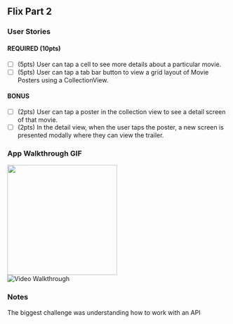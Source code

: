 ## Flix Part 2

### User Stories

#### REQUIRED (10pts)
- [ ] (5pts) User can tap a cell to see more details about a particular movie.
- [ ] (5pts) User can tap a tab bar button to view a grid layout of Movie Posters using a CollectionView.

#### BONUS
- [ ] (2pts) User can tap a poster in the collection view to see a detail screen of that movie.
- [ ] (2pts) In the detail view, when the user taps the poster, a new screen is presented modally where they can view the trailer.

### App Walkthrough GIF
<img src='https://imgur.com/c5NvxBm.gif' width=250><br>
<img src="https://imgur.com/c5NvxBm.gif" title='Video Walkthrough' width='' alt='Video Walkthrough' />

### Notes
The biggest challenge was understanding how to work with an API
